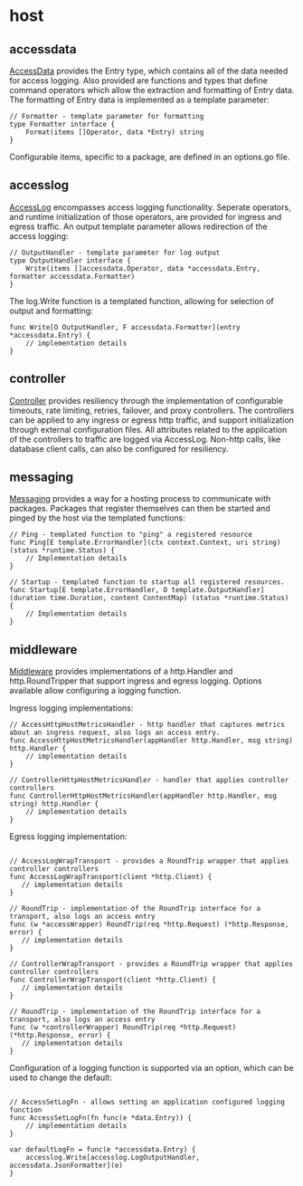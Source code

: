 # host



## accessdata 

[AccessData][datapkg] provides the Entry type, which contains all of the data needed for access logging. Also provided are functions and types that define command operators which 
allow the extraction and formatting of Entry data. The formatting of Entry data is implemented as a template parameter: 
~~~
// Formatter - template parameter for formatting
type Formatter interface {
	Format(items []Operator, data *Entry) string
}
~~~
Configurable items, specific to a package, are defined in an options.go file.

## accesslog

[AccessLog][logpkg] encompasses access logging functionality. Seperate operators, and runtime initialization of those operators, are provided for ingress and egress traffic. An output template parameter allows redirection of the access logging: 
~~~
// OutputHandler - template parameter for log output
type OutputHandler interface {
	Write(items []accessdata.Operator, data *accessdata.Entry, formatter accessdata.Formatter)
}
~~~
The log.Write function is a templated function, allowing for selection of output and formatting:
~~~
func Write[O OutputHandler, F accessdata.Formatter](entry *accessdata.Entry) {
    // implementation details
}
~~~

## controller

[Controller][controllerpkg] provides resiliency through the implementation of configurable timeouts, rate limiting, retries, failover, and proxy controllers.
The controllers can be applied to any ingress or egress http traffic, and support initialization through external configuration files. All attributes 
related to the application of the controllers to traffic are logged via AccessLog. Non-http calls, like database client calls, can also 
be configured for resiliency.

## messaging
[Messaging][messagingpkg] provides a way for a hosting process to communicate with packages. Packages that register themselves can then be started and pinged by the 
host via the templated functions:
~~~
// Ping - templated function to "ping" a registered resource
func Ping[E template.ErrorHandler](ctx context.Context, uri string) (status *runtime.Status) {
    // Implementation details
}

// Startup - templated function to startup all registered resources.
func Startup[E template.ErrorHandler, O template.OutputHandler](duration time.Duration, content ContentMap) (status *runtime.Status) {
    // Implementation details
}
~~~



## middleware

[Middleware][middlewarepkg] provides implementations of a http.Handler and http.RoundTripper that support ingress and egress logging. Options
available allow configuring a logging function.

Ingress logging implementations: 

~~~
// AccessHttpHostMetricsHandler - http handler that captures metrics about an ingress request, also logs an access entry.
func AccessHttpHostMetricsHandler(appHandler http.Handler, msg string) http.Handler {
    // implementation details
}

// ControllerHttpHostMetricsHandler - handler that applies controller controllers
func ControllerHttpHostMetricsHandler(appHandler http.Handler, msg string) http.Handler {
    // implementation details
}
~~~

Egress logging implementation:

~~~

// AccessLogWrapTransport - provides a RoundTrip wrapper that applies controller controllers
func AccessLogWrapTransport(client *http.Client) {
   // implementation details
}

// RoundTrip - implementation of the RoundTrip interface for a transport, also logs an access entry
func (w *accessWrapper) RoundTrip(req *http.Request) (*http.Response, error) {
   // implementation details
}

// ControllerWrapTransport - provides a RoundTrip wrapper that applies controller controllers
func ControllerWrapTransport(client *http.Client) {
   // implementation details
}

// RoundTrip - implementation of the RoundTrip interface for a transport, also logs an access entry
func (w *controllerWrapper) RoundTrip(req *http.Request) (*http.Response, error) {
   // implementation details
}

~~~

Configuration of a logging function is supported via an option, which can be used to change the default:

~~~

// AccessSetLogFn - allows setting an application configured logging function
func AccessSetLogFn(fn func(e *data.Entry)) {
    // implementation details
}

var defaultLogFn = func(e *accessdata.Entry) {
	accesslog.Write[accesslog.LogOutputHandler, accessdata.JsonFormatter](e)
}
~~~



[datapkg]: <https://pkg.go.dev/github.com/gotemplates/host/accessdata>
[logpkg]: <https://pkg.go.dev/github.com/gotemplates/host/accesslog>
[controllerpkg]: <https://pkg.go.dev/github.com/gotemplates/host/controller>
[messagingpkg]: <https://pkg.go.dev/github.com/gotemplates/host/messaging>
[middlewarepkg]: <https://pkg.go.dev/github.com/gotemplates/host/middleware>

